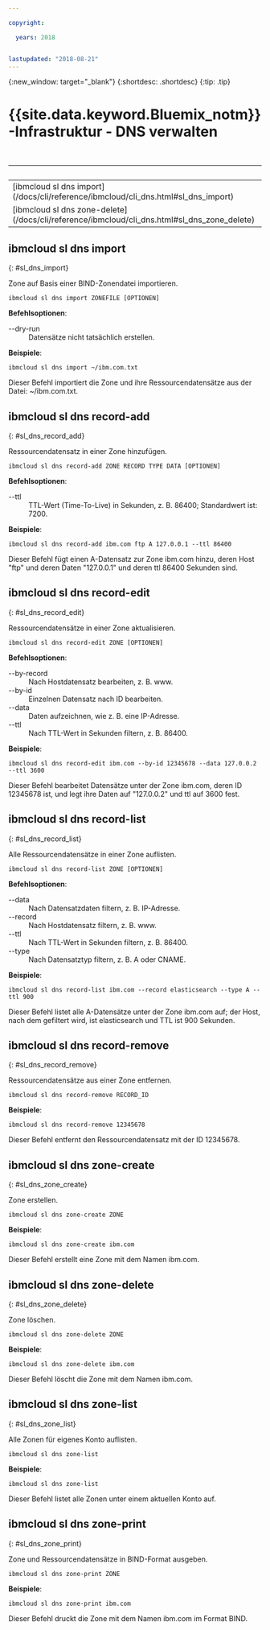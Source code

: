 ```yaml
---

copyright:

  years: 2018


lastupdated: "2018-08-21"
---
```


{:new_window: target="_blank"}
{:shortdesc: .shortdesc}
{:tip: .tip}

# {{site.data.keyword.Bluemix_notm}}-Infrastruktur - DNS verwalten

<table summary="Allgemeine Befehle der Infrastruktur für {{site.data.keyword.Bluemix_notm}} mit Links zu weiteren Informationen über den Befehl, in alphabetischer Reihenfolge">
<caption>Tabelle 1. DNS-Befehle der Infrastruktur für {{site.data.keyword.Bluemix_notm}}</caption>
 <thead>
 <th colspan="6">Infrastruktur für {{site.data.keyword.Bluemix_notm}} - DNS-Befehle</th>
 </thead>
 <tbody>
 <tr>
 <td>[ibmcloud sl dns import](/docs/cli/reference/ibmcloud/cli_dns.html#sl_dns_import)</td>
 <td>[ibmcloud sl dns record-add](/docs/cli/reference/ibmcloud/cli_dns.html#sl_dns_record_add)</td>
 <td>[ibmcloud sl dns record-edit](/docs/cli/reference/ibmcloud/cli_dns.html#sl_dns_record_edit)</td>
 <td>[ibmcloud sl dns record-list](/docs/cli/reference/ibmcloud/cli_dns.html#sl_dns_record_list)</td>
 <td>[ibmcloud sl dns record-remove](/docs/cli/reference/ibmcloud/cli_dns.html#sl_dns_record_remove)</td>
 <td>[ibmcloud sl dns zone-create](/docs/cli/reference/ibmcloud/cli_dns.html#sl_dns_zone_create)</td>
 </tr>
 <tr>
   <td>[ibmcloud sl dns zone-delete](/docs/cli/reference/ibmcloud/cli_dns.html#sl_dns_zone_delete)</td>
   <td>[ibmcloud sl dns zone-list](/docs/cli/reference/ibmcloud/cli_dns.html#sl_dns_zone_list)</td>
   <td>[ibmcloud sl dns zone-print](/docs/cli/reference/ibmcloud/cli_dns.html#sl_dns_zone_print)</td>
 </tr>
   </tbody>
 </table>

## ibmcloud sl dns import
{: #sl_dns_import}

Zone auf Basis einer BIND-Zonendatei importieren.
```
ibmcloud sl dns import ZONEFILE [OPTIONEN]
```

<strong>Befehlsoptionen</strong>:
<dl>
<dt>--dry-run</dt>
<dd>Datensätze nicht tatsächlich erstellen.</dd>
</dl>

**Beispiele**:
```
ibmcloud sl dns import ~/ibm.com.txt
```
Dieser Befehl importiert die Zone und ihre Ressourcendatensätze aus der Datei: ~/ibm.com.txt.

## ibmcloud sl dns record-add
{: #sl_dns_record_add}

Ressourcendatensatz in einer Zone hinzufügen.
```
ibmcloud sl dns record-add ZONE RECORD TYPE DATA [OPTIONEN]
```

<strong>Befehlsoptionen</strong>:
<dl>
<dt>--ttl</dt>
<dd>TTL-Wert (Time-To-Live) in Sekunden, z. B. 86400; Standardwert ist: 7200.</dd>
</dl>

**Beispiele**:
```
ibmcloud sl dns record-add ibm.com ftp A 127.0.0.1 --ttl 86400
```
Dieser Befehl fügt einen A-Datensatz zur Zone ibm.com hinzu, deren Host "ftp" und deren Daten "127.0.0.1" und deren ttl 86400 Sekunden sind.

## ibmcloud sl dns record-edit
{: #sl_dns_record_edit}

Ressourcendatensätze in einer Zone aktualisieren.
```
ibmcloud sl dns record-edit ZONE [OPTIONEN]
```

<strong>Befehlsoptionen</strong>:
<dl>
<dt>--by-record</dt>
<dd>Nach Hostdatensatz bearbeiten, z. B. www.</dd>
<dt>--by-id</dt>
<dd>Einzelnen Datensatz nach ID bearbeiten.</dd>
<dt>--data</dt>
<dd>Daten aufzeichnen, wie z. B. eine IP-Adresse.</dd>
<dt>--ttl</dt>
<dd>Nach TTL-Wert in Sekunden filtern, z. B. 86400.</dd>
</dl>

**Beispiele**:
```
ibmcloud sl dns record-edit ibm.com --by-id 12345678 --data 127.0.0.2 --ttl 3600
```
Dieser Befehl bearbeitet Datensätze unter der Zone ibm.com, deren ID 12345678 ist, und legt ihre Daten auf "127.0.0.2" und ttl auf 3600 fest.

## ibmcloud sl dns record-list
{: #sl_dns_record_list}

Alle Ressourcendatensätze in einer Zone auflisten.
```
ibmcloud sl dns record-list ZONE [OPTIONEN]
```

<strong>Befehlsoptionen</strong>:
<dl>
<dt>--data</dt>
<dd>Nach Datensatzdaten filtern, z. B. IP-Adresse.</dd>
<dt>--record</dt>
<dd>Nach Hostdatensatz filtern, z. B. www.</dd>
<dt>--ttl</dt>
<dd>Nach TTL-Wert in Sekunden filtern, z. B. 86400.</dd>
<dt>--type</dt>
<dd>Nach Datensatztyp filtern, z. B. A oder CNAME.</dd>
</dl>

**Beispiele**:
```
ibmcloud sl dns record-list ibm.com --record elasticsearch --type A --ttl 900
```
Dieser Befehl listet alle A-Datensätze unter der Zone ibm.com auf; der Host, nach dem gefiltert wird, ist elasticsearch und TTL ist 900 Sekunden.

## ibmcloud sl dns record-remove
{: #sl_dns_record_remove}

Ressourcendatensätze aus einer Zone entfernen.
```
ibmcloud sl dns record-remove RECORD_ID
```


**Beispiele**:
```
ibmcloud sl dns record-remove 12345678
```
Dieser Befehl entfernt den Ressourcendatensatz mit der ID 12345678.

## ibmcloud sl dns zone-create
{: #sl_dns_zone_create}

Zone erstellen.
```
ibmcloud sl dns zone-create ZONE
```


**Beispiele**:
```
ibmcloud sl dns zone-create ibm.com
```
Dieser Befehl erstellt eine Zone mit dem Namen ibm.com.

## ibmcloud sl dns zone-delete
{: #sl_dns_zone_delete}

Zone löschen.
```
ibmcloud sl dns zone-delete ZONE
```


**Beispiele**:
```
ibmcloud sl dns zone-delete ibm.com
```
Dieser Befehl löscht die Zone mit dem Namen ibm.com.

## ibmcloud sl dns zone-list
{: #sl_dns_zone_list}

Alle Zonen für eigenes Konto auflisten.
```
ibmcloud sl dns zone-list
```


**Beispiele**:
```
ibmcloud sl dns zone-list
```
Dieser Befehl listet alle Zonen unter einem aktuellen Konto auf.

## ibmcloud sl dns zone-print
{: #sl_dns_zone_print}

Zone und Ressourcendatensätze in BIND-Format ausgeben.
```
ibmcloud sl dns zone-print ZONE
```


**Beispiele**:
```
ibmcloud sl dns zone-print ibm.com
```
Dieser Befehl druckt die Zone mit dem Namen ibm.com im Format BIND.
